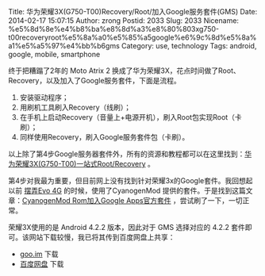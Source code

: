 Title: 华为荣耀3X(G750-T00)Recovery/Root/加入Google服务套件(GMS)
Date: 2014-02-17 15:07:15
Author: zrong
Postid: 2033
Slug: 2033
Nicename: %e5%8d%8e%e4%b8%ba%e8%8d%a3%e8%80%803xg750-t00recoveryroot%e5%8a%a0%e5%85%a5google%e6%9c%8d%e5%8a%a1%e5%a5%97%e4%bb%b6gms
Category: use, technology
Tags: android, google, mobile, smartphone

终于把糟蹋了2年的 Moto Atrix 2
换成了华为荣耀3X，花点时间做了Root、Recovery，以及加入了Google服务套件，下面是流程。

1.  安装驱动程序；
2.  用刷机工具刷入Recovery（线刷）；
3.  在手机上启动Recovery（音量上+电源开机），刷入Root包实现Root（卡刷）；
4.  同样使用Recovery，刷入Google服务套件包（卡刷）。

以上除了第4步Google服务器套件外，所有的资源和教程都可以在这里找到：[华为荣耀3X(G750-T00)一站式Root/Recovery](http://pan.baidu.com/s/1gdihxf1)
。

第4步对我最为重要，但目前网上没有找到针对荣耀3x的Google套件。我回想起以前
[摆弄Evo 4G](http://zengrong.net/post/1709.htm)
的时候，使用了CyanogenMod 提供的套件。于是找到这篇文章：[CyanogenMod
Rom加入Google Apps官方套件](http://zengrong.net/post/1709.htm)
，尝试刷了一下，一切正常。

荣耀3X使用的是 Android 4.2.2 版本，因此对于 GMS 选择对应的 4.2.2
套件即可。该网站下载较慢，我已将其传到百度网盘上共享：

-   [goo.im](http://goo.im/gapps) 下载
-   [百度网盘](http://pan.baidu.com/s/1ntoaN2L) 下载

